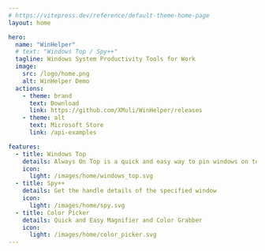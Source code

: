 ```yaml
---
# https://vitepress.dev/reference/default-theme-home-page
layout: home

hero:
  name: "WinHelper"
  # text: "Windows Top / Spy++"
  tagline: Windows System Productivity Tools for Work
  image:
    src: /logo/home.png
    alt: WinHelper Demo
  actions:
    - theme: brand
      text: Download
      link: https://github.com/XMuli/WinHelper/releases
    - theme: alt
      text: Microsoft Store
      link: /api-examples

features:
  - title: Windows Top
    details: Always On Top is a quick and easy way to pin windows on top
    icon: 
      light: /images/home/windows_top.svg
  - title: Spy++
    details: Get the handle details of the specified window
    icon: 
      light: /images/home/spy.svg
  - title: Color Picker	
    details: Quick and Easy Magnifier and Color Grabber
    icon: 
      light: /images/home/color_picker.svg
---
```


